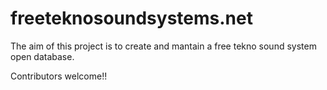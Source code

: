 # freeteknosoundsystems.net

The aim of this project is to create and mantain a free tekno sound system open database. 

Contributors welcome!!

